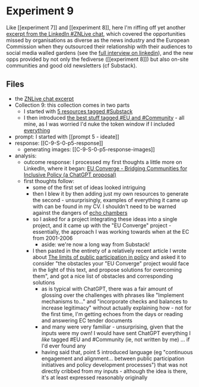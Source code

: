 # Experiment 9

Like [[experiment 7]] and [[experiment 8]], here I'm riffing off yet another [excerpt from the LinkedIn #ZNLive chat](https://www.linkedin.com/feed/update/urn:li:activity:7141374267895468032/), which covered the opportunities missed by organisations as diverse as the news industry and the European Commission when they outsourced their relationship with their audiences to social media walled gardens (see the [full interview on linkedin](https://www.linkedin.com/events/7138431781808107520/)), and the new opps provided by not only the fediverse ([[experiment 8]]) but also on-site communities and good old newsletters (cf Substack).

## Files

* the [ZNLive chat excerpt](https://www.linkedin.com/feed/update/urn:li:activity:7141374267895468032/) 
* Collection 9: this collection comes in two parts
	* I started with [5 resources tagged #Substack](https://myhub.ai/@mathewlowry/?tags=substack&types=like&types=do&types=think&timeframe=anytime&quality=all) 
	* I then introduced [the best stuff tagged #EU and #Community](https://myhub.ai/@mathewlowry/?quality=best&types=like&types=do&types=think&tags=community&tags=eu&timeframe=anytime) - all mine, as I was worried I'd nuke the token window if I included [everything](https://myhub.ai/@mathewlowry/?quality=all&types=like&types=do&types=think&tags=community&tags=eu&timeframe=anytime)
* prompt: I started with [[prompt 5 - ideate]]
* response: [[C-9-S-0-p5-response]]
	* generating images: [[C-9-S-0-p5-response-images]]
* analysis: 
	* outcome response: I processed my first thoughts a little more on LinkedIn, where it began: [EU Converge - Bridging Communities for Inclusive Policy (a ChatGPT proposal)](https://www.linkedin.com/pulse/eu-converge-bridging-communities-inclusive-policy-chatgpt-lowry-igfve/)
	* first thoughts follow:
		* some of the first set of ideas looked intriguing
		* then I blew it by then adding just my own resources to generate the second - unsurprisingly, examples of everything it came up with can be found in my CV. I shouldn't need to be warned against the dangers of [echo chambers](https://myhub.ai/@mathewlowry/?tags=echo+chamber&types=like&types=do&types=think&timeframe=anytime&quality=all)
		* so I asked for a project integrating these ideas into a single project, and it came up with the "EU Converge" project - essentially, the approach I was working towards when at the EC from 2001-2006
			* aside: we're now a long way from Substack!
		* I then pasted in the entirety of a relatively recent article I wrote about [The limits of public participation in policy](https://mathewlowry.medium.com/the-limits-of-public-participation-in-policy-da755e67d002) and asked it to consider "the obstacles your "EU Converge" project would face in the light of this text, and propose solutions for overcoming them", and got a nice list of obstacles and corresponding solutions
			* as is typical with ChatGPT, there was a fair amount of glossing over the challenges with phrases like "Implement mechanisms to..." and "incorporate checks and balances to increase legitimacy" without actually explaining how - not for the first time, I'm getting echoes from the days or reading and answering EC tender documents
			* and many were very familiar - unsurprising, given that the inputs were my own! I would have sent ChatGPT everything I *like* tagged #EU and #Community (ie, not written by me) ... if I'd ever found any
			* having said that, point 5 introduced language (eg "continuous engagement and alignment...  between public participation initiatives and policy development processes") that was not directly cribbed from my inputs - although the idea is there, it's at least expressed reasonably originally